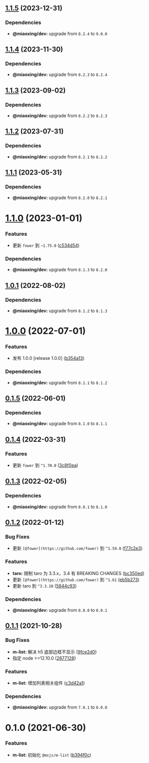 ## [1.1.5](https://github.com/miaoxing/mxjs-m-list/compare/v1.1.4...v1.1.5) (2023-12-31)





### Dependencies

* **@miaoxing/dev:** upgrade from `8.2.4` to `9.0.0`

## [1.1.4](https://github.com/miaoxing/mxjs-m-list/compare/v1.1.3...v1.1.4) (2023-11-30)





### Dependencies

* **@miaoxing/dev:** upgrade from `8.2.3` to `8.2.4`

## [1.1.3](https://github.com/miaoxing/mxjs-m-list/compare/v1.1.2...v1.1.3) (2023-09-02)





### Dependencies

* **@miaoxing/dev:** upgrade from `8.2.2` to `8.2.3`

## [1.1.2](https://github.com/miaoxing/mxjs-m-list/compare/v1.1.1...v1.1.2) (2023-07-31)





### Dependencies

* **@miaoxing/dev:** upgrade from `8.2.1` to `8.2.2`

## [1.1.1](https://github.com/miaoxing/mxjs-m-list/compare/v1.1.0...v1.1.1) (2023-05-31)





### Dependencies

* **@miaoxing/dev:** upgrade from `8.2.0` to `8.2.1`

# [1.1.0](https://github.com/miaoxing/mxjs-m-list/compare/v1.0.1...v1.1.0) (2023-01-01)


### Features

* 更新 `fower` 到 `~1.75.0` ([c534d54](https://github.com/miaoxing/mxjs-m-list/commit/c534d54e31c05f4813e5846a1f1543aba2405b20))





### Dependencies

* **@miaoxing/dev:** upgrade from `8.1.3` to `8.2.0`

## [1.0.1](https://github.com/miaoxing/mxjs-m-list/compare/v1.0.0...v1.0.1) (2022-08-02)





### Dependencies

* **@miaoxing/dev:** upgrade from `8.1.2` to `8.1.3`

# [1.0.0](https://github.com/miaoxing/mxjs-m-list/compare/v0.1.5...v1.0.0) (2022-07-01)


### Features

* 发布 1.0.0 [release 1.0.0] ([b354a13](https://github.com/miaoxing/mxjs-m-list/commit/b354a13d606fee6f4b185fd2ab011323b3f89384))





### Dependencies

* **@miaoxing/dev:** upgrade from `8.1.1` to `8.1.2`

## [0.1.5](https://github.com/miaoxing/mxjs-m-list/compare/v0.1.4...v0.1.5) (2022-06-01)





### Dependencies

* **@miaoxing/dev:** upgrade from `8.1.0` to `8.1.1`

## [0.1.4](https://github.com/miaoxing/mxjs-m-list/compare/v0.1.3...v0.1.4) (2022-03-31)


### Features

* 更新 `fower` 到 `^1.70.0` ([3c8f0ea](https://github.com/miaoxing/mxjs-m-list/commit/3c8f0eab1ce19f91bf7e8c1b31cbb0dad75ff857))

## [0.1.3](https://github.com/miaoxing/mxjs-m-list/compare/v0.1.2...v0.1.3) (2022-02-05)





### Dependencies

* **@miaoxing/dev:** upgrade from `8.0.1` to `8.1.0`

## [0.1.2](https://github.com/miaoxing/mxjs-m-list/compare/v0.1.1...v0.1.2) (2022-01-12)


### Bug Fixes

* 更新 `[@fower](https://github.com/fower)` 到 `^1.59.0` ([f77c2e3](https://github.com/miaoxing/mxjs-m-list/commit/f77c2e30b944d6012ed7ed8c4c33471e41bf5fa5))


### Features

* **taro:** 限制 taro 为 3.3.x，3.4 有 BREAKING CHANGES ([bc350ed](https://github.com/miaoxing/mxjs-m-list/commit/bc350edea07fd4a35366ce63f39af6f1b59bab73))
* 更新 `[@fower](https://github.com/fower)` 到 `^1.61` ([eb5b273](https://github.com/miaoxing/mxjs-m-list/commit/eb5b2734d7203c3754aaac8ecf0c4d11cb4b1bfe))
* 更新 taro 到 `^3.3.20` ([5844c93](https://github.com/miaoxing/mxjs-m-list/commit/5844c93a3733d982d01fe13988f152f1d5dc816c))





### Dependencies

* **@miaoxing/dev:** upgrade from `8.0.0` to `8.0.1`

## [0.1.1](https://github.com/miaoxing/mxjs-m-list/compare/v0.1.0...v0.1.1) (2021-10-28)


### Bug Fixes

* **m-list:** 解决 h5 底部边框不显示 ([9fce2d0](https://github.com/miaoxing/mxjs-m-list/commit/9fce2d0545d7f3af465cdbd0bbd6a5e50b849085))
* 指定 node >=12.10.0 ([2677128](https://github.com/miaoxing/mxjs-m-list/commit/26771287ea18b23736ba9d7028ac3bbbbea33c5e))


### Features

* **m-list:** 增加列表相关组件 ([c3d42a1](https://github.com/miaoxing/mxjs-m-list/commit/c3d42a13925bf726b67af1af70687a6e50d92f41))





### Dependencies

* **@miaoxing/dev:** upgrade from `7.0.1` to `8.0.0`

# 0.1.0 (2021-06-30)


### Features

* **m-list:** 初始化 `@mxjs/m-list` ([b394f0c](https://github.com/miaoxing/mxjs-m-list/commit/b394f0c1f2a0192eab7bde8efe796faa7d143126))

